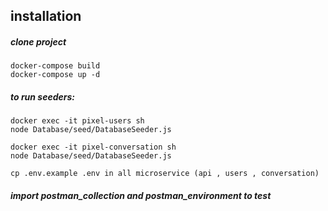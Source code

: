 ## installation
##### clone project
```
docker-compose build
docker-compose up -d
```

##### to run seeders:
```
docker exec -it pixel-users sh
node Database/seed/DatabaseSeeder.js
```

```
docker exec -it pixel-conversation sh
node Database/seed/DatabaseSeeder.js
```
```
cp .env.example .env in all microservice (api , users , conversation)
```
##### import postman_collection  and postman_environment to test